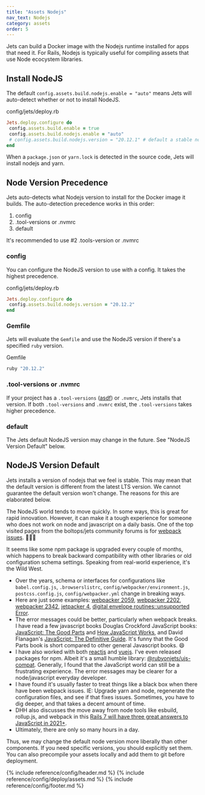 ```yaml
---
title: "Assets Nodejs"
nav_text: Nodejs
category: assets
order: 5
---
```


Jets can build a Docker image with the Nodejs runtime installed for apps that need it. For Rails, Nodejs is typically useful for compiling assets that use Node ecocystem libraries.

## Install NodeJS

The default `config.assets.build.nodejs.enable = "auto"` means Jets will auto-detect whether or not to install NodeJS.

config/jets/deploy.rb

```ruby
Jets.deploy.configure do
 config.assets.build.enable = true
 config.assets.build.nodejs.enable = "auto"
 # config.assets.build.nodejs.version = "20.12.1" # default a stable nodejs version
end
```

When a `package.json` or `yarn.lock` is detected in the source code, Jets will install nodejs and yarn.

## Node Version Precedence

Jets auto-detects what Nodejs version to install for the Docker image it builds. The auto-detection precedence works in this order:

1. config
2. .tool-versions or .nvmrc
3. default

It's recommended to use #2 .tools-version or .nvmrc

### config

You can configure the NodeJS version to use with a config. It takes the highest precedence.

config/jets/deploy.rb

```ruby
Jets.deploy.configure do
 config.assets.build.nodejs.version = "20.12.2"
end
```

### Gemfile

Jets will evaluate the `Gemfile` and use the NodeJS version if there's a specified `ruby` version.

Gemfile

```ruby
ruby "20.12.2"
```

### .tool-versions or .nvmrc

If your project has a `.tool-versions` ([asdf](https://github.com/asdf-vm/asdf)) or `.nvmrc`, Jets installs that version. If both `.tool-versions` and `.nvmrc` exist, the `.tool-versions` takes higher precedence.

### default

The Jets default NodeJS version may change in the future. See "NodeJS Version Default" below.

## NodeJS Version Default

Jets installs a version of nodejs that we feel is stable. This may mean that the default version is different from the latest LTS version. We cannot guarantee the default version won't change. The reasons for this are elaborated below.

The NodeJS world tends to move quickly. In some ways, this is great for rapid innovation. However, it can make it a tough experience for someone who does not work on node and javascript on a daily basis. One of the top visited pages from the boltops/jets community forums is for [webpack issues](https://community.boltops.com/t/webpack-has-been-initialised-using-a-configuration-object-that-does-not-match-the-api-schema/118). 🤦🏻‍♂️

It seems like some npm package is upgraded every couple of months, which happens to break backward compatibility with other libraries or old configuration schema settings. Speaking from real-world experience, it's the Wild West.

* Over the years, schema or interfaces for configurations like `babel.config.js`, `.browserslistrc`, `config/webpacker/environment.js`, `postcss.config.js`, `config/webpacker.yml` change in breaking ways.
* Here are just some examples: [webpacker 2059](https://github.com/rails/webpacker/issues/2059), [webpacker 2202](https://github.com/rails/webpacker/issues/2202), [webpacker 2342](https://github.com/rails/webpacker/issues/2342), [jetpacker 4](https://github.com/tongueroo/jetpacker/pull/4), [digital envelope routines::unsupported Error](https://gist.github.com/tongueroo/d56e29daca48b0c3913c36352b876fa9).
* The error messages could be better, particularly when webpack breaks. I have read a few javascript books Douglas Crockford JavaScript books: [JavaScript: The Good Parts](https://amzn.to/43KKSKS) and [How JavaScript Works](https://amzn.to/3KbEWDt), and David Flanagan's [JavaScript: The Definitive Guide](https://amzn.to/3rHh8RH). It's funny that the Good Parts book is short compared to other general Javascript books. 😄
* I have also worked with both [reactjs](https://react.dev/) and [vuejs](https://vuejs.org/). I've even released packages for npm. Albeit it's a small humble library: [@rubyonjets/ujs-compat](https://www.npmjs.com/package/@rubyonjets/ujs-compat). Generally, I found that the JavaScript world can still be a frustrating experience. The error messages may be clearer for a node/javascript everyday developer.
* I have found it's usually faster to treat things like a black box when there have been webpack issues. IE: Upgrade yarn and node, regenerate the configuration files, and see if that fixes issues. Sometimes, you have to dig deeper, and that takes a decent amount of time.
* DHH also discusses the move away from node tools like esbuild, rollup.js, and webpack in this [Rails 7 will have three great answers to JavaScript in 2021+](https://world.hey.com/dhh/rails-7-will-have-three-great-answers-to-javascript-in-2021-8d68191b).
* Ultimately, there are only so many hours in a day.

Thus, we may change the default node version more liberally than other components. If you need specific versions, you should explicitly set them. You can also precompile your assets locally and add them to git before deployment.


{% include reference/config/header.md %}
{% include reference/config/deploy/assets.md %}
{% include reference/config/footer.md %}

